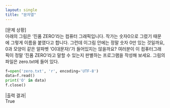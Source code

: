 ```yaml
---
layout: single
title: "문자열"
---
```


[문제 상황]  
아래의 그림은 ‘진품 ZERO’라는 컴퓨터 그래픽입니다. 작가는 숫자0으로 그렸기 때문에 그렇게 이름을 붙였다고 합니다. 그런데 이그림 안에는 정말 숫자 0만 있는 것일까요, 0과 모양이 같은 알파벳 ‘O(대문자)’가 들어있지는 않을까요? 여러분이 이 컴퓨터그래픽이 정말 ‘진품 ZERO’라고 말할 수 있는지 판별하는 프로그램을 작성해 보세요. 그림의 파일은 zero.txt에 들어 있다.

~~~python
f=open('zero.txt', 'r', encoding='UTF-8')
data=f.read()
print('O' in data)
f.close()
~~~

|출력 결과|  
True
